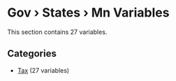 # Gov › States › Mn Variables

This section contains 27 variables.

## Categories

- [Tax](tax/index.md) (27 variables)
